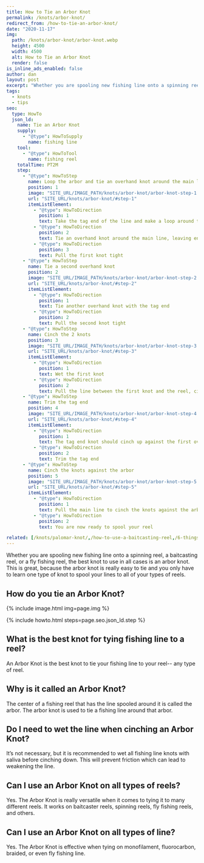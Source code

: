 ```yaml
---
title: How to Tie an Arbor Knot
permalink: /knots/arbor-knot/
redirect_from: /how-to-tie-an-arbor-knot/
date: "2020-11-17"
img:
  path: /knots/arbor-knot/arbor-knot.webp
  height: 4500
  width: 4500
  alt: How to Tie an Arbor Knot
  render: false
is_inline_ads_enabled: false
author: dan
layout: post
excerpt: "Whether you are spooling new fishing line onto a spinning reel, a baitcasting reel, or a fly fishing reel, the best knot to use in all cases is an arbor knot. This is great, because the arbor knot is really easy to tie and you only have to learn one type of knot to spool your lines to all of your types of reels."
tags:
  - knots
  - tips
seo:
  type: HowTo
  json_ld:
    name: Tie an Arbor Knot
    supply:
      - "@type": HowToSupply
        name: fishing line
    tool:
      - "@type": HowToTool
        name: fishing reel
    totalTime: PT2M
    step:
      - "@type": HowToStep
        name: Loop the arbor and tie an overhand knot around the main line
        position: 1
        image: "SITE_URL/IMAGE_PATH/knots/arbor-knot/arbor-knot-step-1.webp"
        url: "SITE_URL/knots/arbor-knot/#step-1"
        itemListElement:
          - "@type": HowToDirection
            position: 1
            text: Take the tag end of the line and make a loop around the arbor of the reel
          - "@type": HowToDirection
            position: 2
            text: Tie an overhand knot around the main line, leaving enough line to tie another knot
          - "@type": HowToDirection
            position: 3
            text: Pull the first knot tight
      - "@type": HowToStep
        name: Tie a second overhand knot
        position: 2
        image: "SITE_URL/IMAGE_PATH/knots/arbor-knot/arbor-knot-step-2.webp"
        url: "SITE_URL/knots/arbor-knot/#step-2"
        itemListElement:
          - "@type": HowToDirection
            position: 1
            text: Tie another overhand knot with the tag end
          - "@type": HowToDirection
            position: 2
            text: Pull the second knot tight
      - "@type": HowToStep
        name: Cinch the 2 knots
        position: 3
        image: "SITE_URL/IMAGE_PATH/knots/arbor-knot/arbor-knot-step-3.webp"
        url: "SITE_URL/knots/arbor-knot/#step-3"
        itemListElement:
          - "@type": HowToDirection
            position: 1
            text: Wet the first knot
          - "@type": HowToDirection
            position: 2
            text: Pull the line between the first knot and the reel, cinching the two knots together
      - "@type": HowToStep
        name: Trim the tag end
        position: 4
        image: "SITE_URL/IMAGE_PATH/knots/arbor-knot/arbor-knot-step-4.webp"
        url: "SITE_URL/knots/arbor-knot/#step-4"
        itemListElement:
          - "@type": HowToDirection
            position: 1
            text: The tag end knot should cinch up against the first overhand knot, preventing the knots from slipping or untying
          - "@type": HowToDirection
            position: 2
            text: Trim the tag end
      - "@type": HowToStep
        name: Cinch the knots against the arbor
        position: 5
        image: "SITE_URL/IMAGE_PATH/knots/arbor-knot/arbor-knot-step-5.webp"
        url: "SITE_URL/knots/arbor-knot/#step-5"
        itemListElement:
          - "@type": HowToDirection
            position: 1
            text: Pull the main line to cinch the knots against the arbor
          - "@type": HowToDirection
            position: 2
            text: You are now ready to spool your reel

related: [/knots/palomar-knot/,/how-to-use-a-baitcasting-reel,/6-things-to-do-in-the-fishing-off-season,]
---
```

Whether you are spooling new fishing line onto a spinning reel, a baitcasting reel, or a fly fishing reel, the best knot to use in all cases is an arbor knot. This is great, because the arbor knot is really easy to tie and you only have to learn one type of knot to spool your lines to all of your types of reels.

## How do you tie an Arbor Knot?

{% include image.html img=page.img %}

{% include howto.html steps=page.seo.json_ld.step %}

<script type="text/javascript">
amzn_assoc_placement = "adunit0";
amzn_assoc_tracking_id = "schaeferpro07-20";
amzn_assoc_ad_mode = "search";
amzn_assoc_ad_type = "smart";
amzn_assoc_marketplace = "amazon";
amzn_assoc_region = "US";
amzn_assoc_default_search_phrase = "the complete book of fishing knots";
amzn_assoc_default_category = "Books";
amzn_assoc_linkid = "47f0119c1ebfdf79467f257cf9078d20";
amzn_assoc_search_bar = "false";
amzn_assoc_title = "Shop Related Products";
amzn_assoc_default_browse_node = "283155";
</script>
<script src="//z-na.amazon-adsystem.com/widgets/onejs?MarketPlace=US"></script>

## What is the best knot for tying fishing line to a reel?
An Arbor Knot is the best knot to tie your fishing line to your reel-- any type of reel.

## Why is it called an Arbor Knot?
The center of a fishing reel that has the line spooled around it is called the arbor. The arbor knot is used to tie a fishing line around that arbor.

## Do I need to wet the line when cinching an Arbor Knot?
It’s not necessary, but it is recommended to wet all fishing line knots with saliva before cinching down. This will prevent friction which can lead to weakening the line.

## Can I use an Arbor Knot on all types of reels?
Yes. The Arbor Knot is really versatile when it comes to tying it to many different reels. It works on baitcaster reels, spinning reels, fly fishing reels, and others.

## Can I use an Arbor Knot on all types of line?
Yes. The Arbor Knot is effective when tying on monofilament, fluorocarbon, braided, or even fly fishing line.
